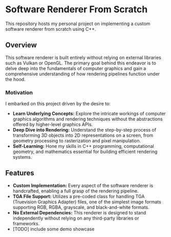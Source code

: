 # Software Renderer From Scratch

This repository hosts my personal project on implementing a custom software renderer from scratch using C++.

## Overview

This software renderer is built entirely without relying on external libraries such as Vulkan or OpenGL. The primary goal behind this endeavor is to delve deep into the fundamentals of computer graphics and gain a comprehensive understanding of how rendering pipelines function under the hood.

### Motivation

I embarked on this project driven by the desire to:

- **Learn Underlying Concepts:** Explore the intricate workings of computer graphics algorithms and rendering techniques without the abstractions offered by higher-level graphics APIs.
- **Deep Dive into Rendering:** Understand the step-by-step process of transforming 3D objects into 2D representations on a screen, from geometry processing to rasterization and pixel manipulation.
- **Self-Learning:** Hone my skills in C++ programming, computational geometry, and mathematics essential for building efficient rendering systems.

## Features

- **Custom Implementation:** Every aspect of the software renderer is handcrafted, enabling a full grasp of the rendering pipeline.
- **TGA File Support:** Utilizes a pre-coded class for handling TGA (Truevision Graphics Adapter) files, one of the simplest image formats supporting RGB, RGBA, grayscale, and black-and-white formats.
- **No External Dependencies:** This renderer is designed to stand independently without relying on any third-party libraries or frameworks.
- [TODO] include some demo showcase 




